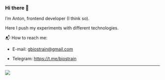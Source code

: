 ### Hi there 👋

I’m Anton, frontend developer (I think so).

Here I push my experiments with different technologies.

:mailbox_with_mail: How to reach me:

* E-mail: gbiostrain@gmail.com

* Telegram: https://t.me/biostrain

---

![](https://komarev.com/ghpvc/?username=luridev&color=lightgrey&style=for-the-badge)

<!--
**luridev/luridev** is a ✨ _special_ ✨ repository because its `README.md` (this file) appears on your GitHub profile.

Here are some ideas to get you started:

- 🔭 I’m currently working on ...
- 🌱 I’m currently learning ...
- 👯 I’m looking to collaborate on ...
- 🤔 I’m looking for help with ...
- 💬 Ask me about ...
- 📫 How to reach me: ...
- 😄 Pronouns: ...
- ⚡ Fun fact: ...
-->
